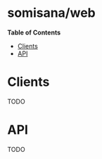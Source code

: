 # somisana/web

<!-- START doctoc generated TOC please keep comment here to allow auto update -->
<!-- DON'T EDIT THIS SECTION, INSTEAD RE-RUN doctoc TO UPDATE -->
**Table of Contents** 

- [Clients](#clients)
- [API](#api)

<!-- END doctoc generated TOC please keep comment here to allow auto update -->

# Clients
TODO

# API
TODO